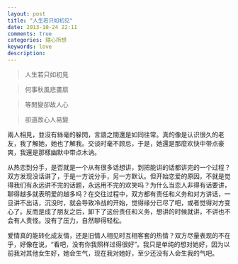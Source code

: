 ```yaml
---
layout: post
title: "人生若只如初见"
date: 2013-10-24 22:11
comments: true
categories: 隨心所想
keywords: love
description: 
---
```

>人生若只如初見

>何事秋風悲畫扇

>等閒變卻故人心

>卻道故心人易變

兩人相見，並沒有絲毫的躲閃，言語之間還是如同往常。真的像是认识很久的老友，我了解她，她也了解我。交谈时毫不顾忌，于是，她還是那麼欢快中带点豪爽，我還是那樣幽默中带点木讷。

从热恋到分手，是否就是一个从有很多话想讲，到把能讲的话都讲完的一个过程？双方发现没话讲了，于是一方说分手，另一方默认。但开始恋爱的原因，不就是觉得我们有永远讲不完的话题，永远用不完的欢笑吗？为什么当恋人非得有话要讲，聊得越多就表明爱的越多吗？在交往过程中，双方都有责任和义务和对方讲话，一旦讲不出话，沉没时，就会导致冷战的开始，觉得缘分已尽了吧，或者觉得对方变心了。反而是成了朋友之后，卸下了这份责任和义务，想讲的时候就讲，不讲也不会有人责怪。没有了压力，自然聊得轻松。

爱情真的能转化成友情，还是旧情人相见时互相客套的热情？双方尽量表现的不在乎，好像在说，“看吧，没有你我照样过得很好”。我只是单纯的想对她好，因为以前我对其他女生好，她会生气，现在我对她好，至少还没有人会生我的气吧。



